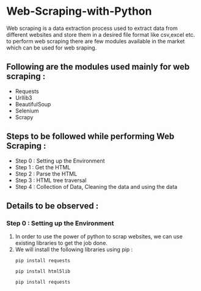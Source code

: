 # Web-Scraping-with-Python
Web scraping is a data extraction process used to extract data from different websites and store them in a desired file format like csv,excel etc. 
to perform web scraping there are few modules available in the market which can be used for web sraping. 

## Following are the modules used mainly for web scraping : 
* Requests
* Urllib3
* BeautifulSoup
* Selenium
* Scrapy

## Steps to be followed while performing Web Scraping : 

* Step 0 : Setting up the Environment
* Step 1 : Get the HTML
* Step 2 : Parse the HTML
* Step 3 : HTML tree traversal
* Step 4 : Collection of Data, Cleaning the data and using the data

## Details to be observed : 

### Step 0 : Setting up the Environment 
<ol>
  <li> In order to use the power of python to scrap websites, we can use existing libraries to get the job done.
  <li> We will install the following libraries using pip :

``` 
pip install requests
```

```
pip install html5lib
``` 

``` 
pip install requests
```

    
</ol>
